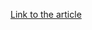 [Link to the article](https://binarydefense.com/threat_watch/new-ransomware-diavol-being-dropped-by-trickbot/)
